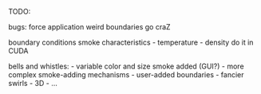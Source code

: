 TODO:

bugs:
force application weird
boundaries go craZ

boundary conditions
smoke characteristics
    - temperature
    - density
do it in CUDA

bells and whistles:
    - variable color and size smoke added (GUI?)
    - more complex smoke-adding mechanisms
    - user-added boundaries
    - fancier swirls
    - 3D
    - ...

